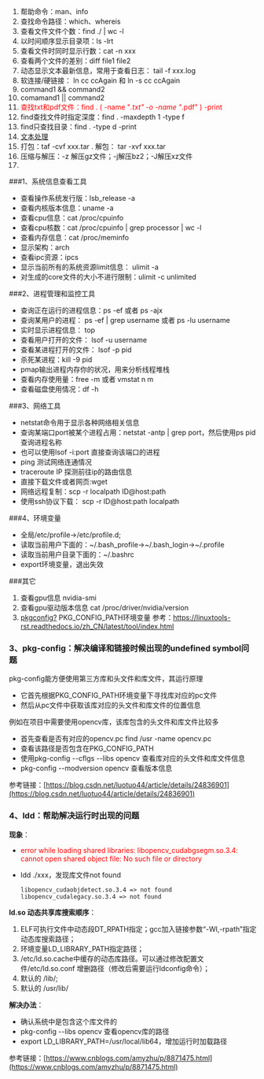 1. 帮助命令：man、info
2. 查找命令路径：which、whereis
3. 查看文件文件个数：find ./ | wc -l
4. 以时间顺序显示目录项：ls -lrt
5. 查看文件时同时显示行数：cat -n xxx
6. 查看两个文件的差别：diff file1 file2
7. 动态显示文本最新信息，常用于查看日志： tail -f xxx.log
8. 软连接/硬链接： ln cc ccAgain 和 ln -s cc ccAgain
9. command1 && command2
10. comamand1 || command2
11. <font color=red >查找txt和pdf文件：find . \( -name "*.txt" -o -name "*.pdf" \) -print </font>
12. find查找文件时指定深度：find . -maxdepth 1 -type f
13. find只查找目录：find . -type d -print 
14. [文本处理](https://linuxtools-rst.readthedocs.io/zh_CN/latest/base/03_text_processing.html)
15. 打包：taf -cvf xxx.tar .  解包： tar -xvf xxx.tar 
16. 压缩与解压：-z 解压gz文件；-j解压bz2；-J解压xz文件
17. 


###1、系统信息查看工具
- 查看操作系统发行版：lsb_release -a
- 查看内核版本信息：uname -a
- 查看cpu信息：cat /proc/cpuinfo
- 查看cpu核数：cat /proc/cpuinfo | grep processor | wc -l
- 查看内存信息：cat /proc/meminfo
- 显示架构：arch
- 查看ipc资源：ipcs
- 显示当前所有的系统资源limit信息： ulimit -a
- 对生成的core文件的大小不进行限制：ulimit -c unlimited



###2、进程管理和监控工具
- 查询正在运行的进程信息：ps -ef 或者 ps -ajx
- 查询某用户的进程： ps -ef | grep username 或者 ps -lu username
- 实时显示进程信息： top
- 查看用户打开的文件： lsof -u username
- 查看某进程打开的文件： lsof -p pid
- 杀死某进程：kill -9 pid
- pmap输出进程内存你的状况，用来分析线程堆栈
- 查看内存使用量：free -m 或者 vmstat n m
- 查看磁盘使用情况：df -h


###3、网络工具
- netstat命令用于显示各种网络相关信息
- 查询某端口port被某个进程占用：netstat -antp | grep port，然后使用ps pid查询进程名称
- 也可以使用lsof -i:port 直接查询该端口的进程
- ping 测试网络连通情况
- traceroute IP 探测前往ip的路由信息
- 直接下载文件或者网页:wget
- 网络远程复制：scp -r localpath ID@host:path
- 使用ssh协议下载： scp -r ID@host:path localpath



###4、环境变量
- 全局/etc/profile->/etc/profile.d;
- 读取当前用户下面的：~/.bash_profile->~/.bash_login->~/.profile
- 读取当前用户目录下面的：~/.bashrc
- export环境变量，退出失效


###其它
1. 查看gpu信息 nvidia-smi
2. 查看gpu驱动版本信息 cat /proc/driver/nvidia/version
3. [pkgconfig?](https://blog.csdn.net/luotuo44/article/details/24836901) PKG_CONFIG_PATH环境变量
参考：https://linuxtools-rst.readthedocs.io/zh_CN/latest/tool/index.html


### 3、pkg-config：解决编译和链接时候出现的undefined symbol问题
pkg-config能方便使用第三方库和头文件和库文件，其运行原理 
 
- 它首先根据PKG_CONFIG_PATH环境变量下寻找库对应的pc文件  
- 然后从pc文件中获取该库对应的头文件和库文件的位置信息
  
例如在项目中需要使用opencv库，该库包含的头文件和库文件比较多  

- 首先查看是否有对应的opencv.pc find /usr -name opencv.pc  
- 查看该路径是否包含在PKG_CONFIG_PATH  
- 使用pkg-config --cflgs --libs opencv 查看库对应的头文件和库文件信息  
- pkg-config --modversion opencv 查看版本信息

参考链接：[https://blog.csdn.net/luotuo44/article/details/24836901](https://blog.csdn.net/luotuo44/article/details/24836901)

### 4、ldd：帮助解决运行时出现的问题
**现象**：  
- <font color=red >error while loading shared libraries: libopencv_cudabgsegm.so.3.4: cannot open shared object file: No such file or directory </font>  
- ldd ./xxx，发现库文件not found  

      libopencv_cudaobjdetect.so.3.4 => not found  
      libopencv_cudalegacy.so.3.4 => not found

**ld.so 动态共享库搜索顺序**：  
1. ELF可执行文件中动态段DT_RPATH指定；gcc加入链接参数“-Wl,-rpath”指定动态库搜索路径；  
2. 环境变量LD_LIBRARY_PATH指定路径；  
3. /etc/ld.so.cache中缓存的动态库路径。可以通过修改配置文件/etc/ld.so.conf 增删路径（修改后需要运行ldconfig命令）；  
4. 默认的 /lib/;  
5. 默认的 /usr/lib/  

**解决办法**：  
- 确认系统中是包含这个库文件的  
- pkg-config --libs opencv 查看opencv库的路径  
- export LD_LIBRARY_PATH=/usr/local/lib64，增加运行时加载路径  

 参考链接：[https://www.cnblogs.com/amyzhu/p/8871475.html](https://www.cnblogs.com/amyzhu/p/8871475.html)

